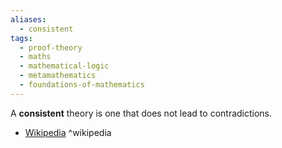 ```yaml
---
aliases:
  - consistent
tags:
  - proof-theory
  - maths
  - mathematical-logic
  - metamathematics
  - foundations-of-mathematics
---
```

A **consistent** theory is one that does not lead to contradictions.

- [Wikipedia](https://en.wikipedia.org/wiki/Consistency) ^wikipedia